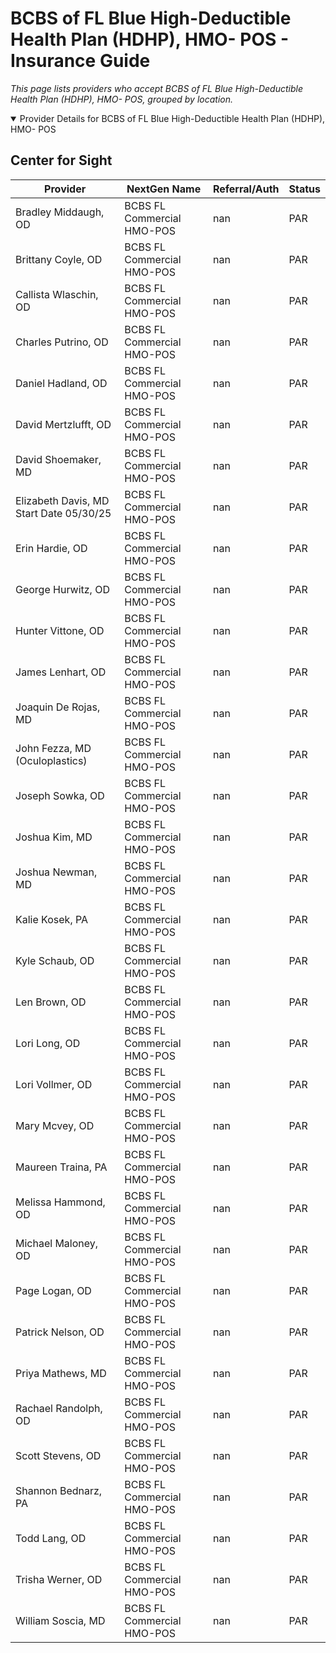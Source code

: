 # BCBS of FL Blue High-Deductible Health Plan (HDHP), HMO- POS - Insurance Guide

*This page lists providers who accept BCBS of FL Blue High-Deductible Health Plan (HDHP), HMO- POS, grouped by location.*

<details open><summary>Provider Details for BCBS of FL Blue High-Deductible Health Plan (HDHP), HMO- POS</summary>

## Center for Sight

| Provider | NextGen Name | Referral/Auth | Status |
|----------|-------------|--------------|--------|
| Bradley Middaugh, OD | BCBS FL Commercial HMO-POS | nan | PAR |
| Brittany Coyle, OD | BCBS FL Commercial HMO-POS | nan | PAR |
| Callista Wlaschin, OD | BCBS FL Commercial HMO-POS | nan | PAR |
| Charles Putrino, OD | BCBS FL Commercial HMO-POS | nan | PAR |
| Daniel Hadland, OD | BCBS FL Commercial HMO-POS | nan | PAR |
| David Mertzlufft, OD | BCBS FL Commercial HMO-POS | nan | PAR |
| David Shoemaker, MD | BCBS FL Commercial HMO-POS | nan | PAR |
| Elizabeth Davis, MD                      Start Date 05/30/25 | BCBS FL Commercial HMO-POS | nan | PAR |
| Erin Hardie, OD | BCBS FL Commercial HMO-POS | nan | PAR |
| George Hurwitz, OD | BCBS FL Commercial HMO-POS | nan | PAR |
| Hunter Vittone, OD | BCBS FL Commercial HMO-POS | nan | PAR |
| James Lenhart, OD | BCBS FL Commercial HMO-POS | nan | PAR |
| Joaquin De Rojas, MD | BCBS FL Commercial HMO-POS | nan | PAR |
| John Fezza, MD (Oculoplastics) | BCBS FL Commercial HMO-POS | nan | PAR |
| Joseph Sowka, OD | BCBS FL Commercial HMO-POS | nan | PAR |
| Joshua Kim, MD | BCBS FL Commercial HMO-POS | nan | PAR |
| Joshua Newman, MD | BCBS FL Commercial HMO-POS | nan | PAR |
| Kalie Kosek, PA | BCBS FL Commercial HMO-POS | nan | PAR |
| Kyle Schaub, OD | BCBS FL Commercial HMO-POS | nan | PAR |
| Len Brown, OD | BCBS FL Commercial HMO-POS | nan | PAR |
| Lori Long, OD | BCBS FL Commercial HMO-POS | nan | PAR |
| Lori Vollmer, OD | BCBS FL Commercial HMO-POS | nan | PAR |
| Mary Mcvey, OD | BCBS FL Commercial HMO-POS | nan | PAR |
| Maureen Traina, PA | BCBS FL Commercial HMO-POS | nan | PAR |
| Melissa Hammond, OD | BCBS FL Commercial HMO-POS | nan | PAR |
| Michael Maloney, OD | BCBS FL Commercial HMO-POS | nan | PAR |
| Page Logan, OD | BCBS FL Commercial HMO-POS | nan | PAR |
| Patrick Nelson, OD | BCBS FL Commercial HMO-POS | nan | PAR |
| Priya Mathews, MD | BCBS FL Commercial HMO-POS | nan | PAR |
| Rachael Randolph, OD | BCBS FL Commercial HMO-POS | nan | PAR |
| Scott Stevens, OD | BCBS FL Commercial HMO-POS | nan | PAR |
| Shannon Bednarz, PA | BCBS FL Commercial HMO-POS | nan | PAR |
| Todd Lang, OD | BCBS FL Commercial HMO-POS | nan | PAR |
| Trisha Werner, OD | BCBS FL Commercial HMO-POS | nan | PAR |
| William Soscia, MD | BCBS FL Commercial HMO-POS | nan | PAR |

</details>


